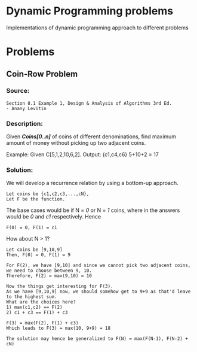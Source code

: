 # Dynamic Programming problems
Implementations of dynamic programming approach to different problems

# Problems
## Coin-Row Problem
### Source:
    Section 8.1 Example 1, Design & Analysis of Algorithms 3rd Ed.
    - Anany Levitin
### Description:
Given ***Coins[0..n]*** of coins of different denominations, find maximum amount of money without picking up two adjacent coins.

Example: 
Given C[5,1,2,10,6,2].
Output: {c1,c4,c6} 5+10+2 = 17
### Solution:
We will develop a recurrence relation by using a bottom-up approach.

	Let coins be {c1,c2,c3,...,cN},
	Let F be the function.

The base cases would be if N = *0* or N = *1* coins, where in the answers would be *0* and *c1* respectively.
Hence

	F(0) = 0, F(1) = c1

How about N > 1?

	Let coins be [9,10,9]
	Then, F(0) = 0, F(1) = 9
    
	For F(2), we have [9,10] and since we cannot pick two adjacent coins, we need to choose between 9, 10. 
    Therefore, F(2) = max(9,10) = 10
    
    Now the things get interesting for F(3).
    As we have [9,10,9] now, we should somehow get to 9+9 as that'd leave to the highest sum.
    What are the choices here?
    1) max(c1,c2) == F(2)
    2) c1 + c3 == F(1) + c3
    
    F(3) = max(F(2), F(1) + c3)
    Which leads to F(3) = max(10, 9+9) = 18
    
    The solution may hence be generalized to F(N) = max(F(N-1), F(N-2) + cN)
